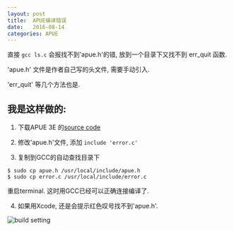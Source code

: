 ```yaml
---
layout: post
title:  APUE编译错误
date:   2016-08-14
categories: APUE
---
```


直接 `gcc ls.c` 会报找不到'apue.h'的错, 放到一个目录下又找不到 err_quit 函数.

'apue.h' 文件是作者自己写的头文件, 需要手动引入.

'err_quit' 等几个方法也是.

## 我是这样做的:

1) 下载APUE 3E 的[source code](http://www.apuebook.com/src.3e.tar.gz)

2) 修改'apue.h'文件, 添加 `include 'error.c' `

3) 复制到GCC的自动查找目录下

```
$ sudo cp apue.h /usr/local/include/apue.h
$ sudo cp error.c /usr/local/include/error.c
```
重启terminal. 这时用GCC已经可以正确连接编译了.

4) 如果用Xcode, 还是会提示红色叹号找不到'apue.h'.

![build setting](wiki/wiki/buildSetting.png)



